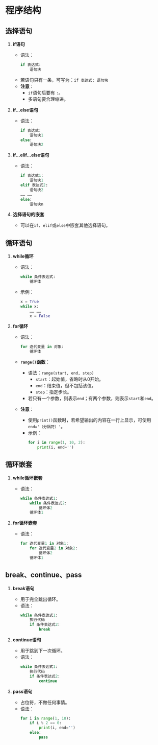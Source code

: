 # 程序结构
## 选择语句
1. **if语句**
   - 语法：
     ```python
     if 表达式:
         语句块
     ```
   - 若语句只有一条，可写为：`if 表达式: 语句块`
   - **注意**：
     - `if`语句后要有 `:`。
     - 多语句要合理缩进。

2. **if…else语句**
   - 语法：
     ```python
     if 表达式:
         语句块1
     else:
         语句块2
     ```

3. **if…elif…else语句**
   - 语法：
     ```python
     if 表达式1:
         语句块1
     elif 表达式2:
         语句块2
     …… ……
     else:
         语句块n
     ```

4. **选择语句的嵌套**
   - 可以在`if`、`elif`或`else`中嵌套其他选择语句。

## 循环语句
1. **while循环**
   - 语法：
     ```python
     while 条件表达式:
         循环体
     ```
   - 示例：
     ```python
     x = True
     while x:
         …… ……
         x = False
     ```

2. **for循环**
   - 语法：
     ```python
     for 迭代变量 in 对象:
         循环体
     ```
   - **`range()`函数**：
     - 语法：`range(start, end, step)`
       - `start`：起始值，省略时从0开始。
       - `end`：结束值，但不包括该值。
       - `step`：指定步长。
     - 若只有一个参数，则表示`end`；有两个参数，则表示`start`和`end`。

   - **注意**：
     - 使用`print()`函数时，若希望输出的内容在一行上显示，可使用`end='（分隔符）'`。
     - 示例：
       ```python
       for i in range(1, 10, 2):
           print(i, end='')
       ```

## 循环嵌套
1. **while循环嵌套**
   - 语法：
     ```python
     while 条件表达式1:
         while 条件表达式2:
             循环体2
         循环体1
     ```

2. **for循环嵌套**
   - 语法：
     ```python
     for 迭代变量1 in 对象1:
         for 迭代变量2 in 对象2:
             循环体2
         循环体1
     ```

## break、continue、pass
1. **break语句**
   - 用于完全跳出循环。
   - 语法：
     ```python
     while 条件表达式1:
         执行代码
         if 条件表达式2:
             break
     ```

2. **continue语句**
   - 用于跳到下一次循环。
   - 语法：
     ```python
     while 条件表达式1:
         执行代码
         if 条件表达式2:
             continue
     ```

3. **pass语句**
   - 占位符，不做任何事情。
   - 语法：
     ```python
     for i in range(1, 10):
         if i % 2 == 0:
             print(i, end='')
         else:
             pass
     ```
